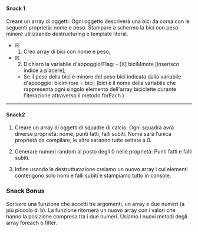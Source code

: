 #### Snack 1
Creare un array di oggetti:
Ogni oggetto descriverà una bici da corsa con le seguenti proprietà: nome e peso.
Stampare a schermo la bici con peso minore utilizzando destructuring e template literal.

- [X] 1. Creo array di bici con nome e peso;
- [X] 2. Dichiaro la variabile d'appoggio/Flag:
         - [X] biciMinore [inserisco indice a piacere];
    - Se il peso della bici è minore del peso bici indicata dalla variabile d'appoggio:
            bicimirore = bici;
   (bici è il nome della variabile che rappresenta ogni singolo elemento dell'array biciclette durante l'iterazione attraverso il metodo forEach.)
___________________________________________


#### Snack2
1. Creare un array di oggetti di squadre di calcio. Ogni squadra avrà diverse proprietà: nome, punti fatti, falli subiti.
Nome sarà l’unica proprietà da compilare, le altre saranno tutte settate a 0.
2. Generare numeri random al posto degli 0 nelle proprietà:
Punti fatti e falli subiti.

3. Infine usando la destrutturazione creiamo un nuovo array i cui elementi contengono solo nomi e falli subiti e stampiamo tutto in console.

### Snack Bonus
Scrivere una funzione che accetti tre argomenti, un array e due numeri (a più piccolo di b).
La funzione ritornerà un nuovo array con i valori che hanno la posizione compresa tra i due numeri.
Usiamo i nuovi metodi degli array foreach o filter.
